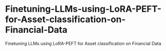 # Finetuning-LLMs-using-LoRA-PEFT-for-Asset-classification-on-Financial-Data
Finetuning LLMs using LoRA-PEFT for Asset classification on Financial Data
